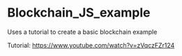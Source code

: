 # Blockchain_JS_example
 Uses a tutorial to create a basic blockchain example

 Tutorial: https://www.youtube.com/watch?v=zVqczFZr124